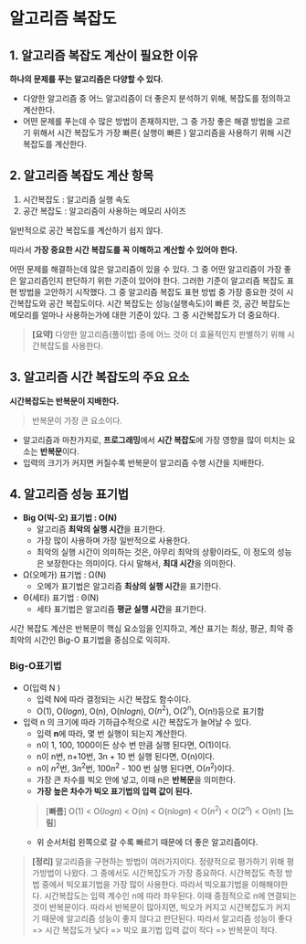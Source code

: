 # 알고리즘 복잡도

## 1. 알고리즘 복잡도 계산이 필요한 이유

**하나의 문제를 푸는 알고리즘은 다양할 수 있다.**

- 다양한 알고리즘 중 어느 알고리즘이 더 좋은지 분석하기 위해, 복잡도를 정의하고 계산한다.
- 어떤 문제를 푸는데 수 많은 방법이 존재하지만, 그 중 가장 좋은 해결 방법을 고르기 위해서 시간 복잡도가 가장 빠른( 실행이 빠른 ) 알고리즘을 사용하기 위해 시간복잡도를 계산한다.

## 2. 알고리즘 복잡도 계산 항목
1. 시간복잡도 : 알고리즘 실행 속도
2. 공간 복잡도 : 알고리즘이 사용하는 메모리 사이즈

일반적으로 공간 복잡도를 계산하기 쉽지 않다. 

따라서 **가장 중요한 시간 복잡도를 꼭 이해하고 계산할 수 있어야 한다.**



어떤 문제를 해결하는데 많은 알고리즘이 있을 수 있다.
그 중 어떤 알고리즘이 가장 좋은 알고리즘인지 판단하기 위한 기준이 있어야 한다.
그러한 기준이 알고리즘 복잡도 표현 방법을 고안하기 시작했다.
그 중 알고리즘 복잡도 표현 방법 중 가장 중요한 것이 시간복잡도와 공간 복잡도이다.
시간 복잡도는 성능(실행속도)이 빠른 것, 공간 복잡도는 메모리를 얼마나 사용하는가에 대한 기준이 있다.
그 중 시간복잡도가 더 중요하다. 

> **[요약]**
> 다양한 알고리즘(풀이법) 중에 어느 것이 더 효율적인지 판별하기 위해 시간복잡도를 사용한다.

## 3. 알고리즘 시간 복잡도의 주요 요소

**시간복잡도는 반복문이 지배한다.**
> 반복문이 가장 큰 요소이다.

- 알고리즘과 마찬가지로, **프로그래밍**에서 **시간 복잡도**에 가장 영향을 많이 미치는 요소는 **반복문**이다.
- 입력의 크기가 커지면 커질수록 반복문이 알고리즘 수행 시간을 지배한다.


## 4. 알고리즘 성능 표기법
- **Big O(빅-오) 표기법 : O(N)**
  - 알고리즘 **최악의 실행 시간**을 표기한다.
  - 가장 많이 사용하며 가장 일반적으로 사용한다.
  - 최악의 실행 시간이 의미하는 것은, 아무리 최악의 상황이라도, 이 정도의 성능은 보장한다는 의미이다. 다시 말해서, **최대 시간**을 의미한다.
- Ω(오메가) 표기법 : Ω(N)
  - 오메가 표기법은 알고리즘 **최상의 실행 시간**을 표기한다.
- Θ(세타) 표기법 : Θ(N)
  - 세타 표기법은 알고리즘 **평균 실행 시간**을 표기한다.

시간 복잡도 계산은 반복문이 핵심 요소임을 인지하고, 계산 표기는 최상, 평균, 최악 중 최악의 시간인 Big-O 표기법을 중심으로 익히자.

### Big-O표기법 
 - O(입력 N )
   - 입력 N에 따라 결정되는 시간 복잡도 함수이다.
   -  O(1), O($log n$), O(n), O(n$log n$), O($n^2$), O($2^n$), O(n!)등으로 표기함
  - 입력 n 의 크기에 따라 기하급수적으로 시간 복잡도가 늘어날 수 있다.
    - 입력 **n**에 따라, 몇 번 실행이 되는지 계산한다.
    - n이 1, 100, 1000이든 상수 번 만큼 실행 된다면, O(1)이다.
    - n이 n번, n+10번, 3n + 10 번 실행 된다면, O(n)이다.
    - n이 $n^2$번, $3n^2$번, 100$n^2$ - 100 번 실행 된다면, O($n^2$)이다.  
    - 가장 큰 차수를 빅오 안에 넣고, 이때 n은 **반복문**을 의미한다. 
    - **가장 높은 차수가 빅오 표기법의 입력 값이 된다.**
    >  [**빠름**]   O(1) < O($log n$) < O(n) < O(n$log n$) < O($n^2$) < O($2^n$) < O(n!) [**느림**]
    - 위 순서처럼 왼쪽으로 갈 수록 빠르기 때문에 더 좋은 알고리즘이다.


> **[정리]**
> 알고리즘을 구현하는 방법이 여러가지이다.
> 정량적으로 평가하기 위해 평가방법이 나왔다.
> 그 중에서도 시간복잡도가 가장 중요하다.
> 시간복잡도 측정 방법 중에서 빅오표기법을 가장 많이 사용한다.
> 따라서 빅오표기법을 이해해야한다.
> 시간복잡도는 입력 계수인 n에 따라 좌우된다. 
> 이때 중점적으로 n에 연결되는 것이 반복문이다.
> 따라서 반복문이 많아지면, 빅오가 커지고 시간복잡도가 커지기 때문에 알고리즘 성능이 좋지 않다고 판단된다.
> 따라서 알고리즘 성능이 좋다 => 시간 복잡도가 낮다 => 빅오 표기법 입력 값이 작다 => 반복문이 적다. 